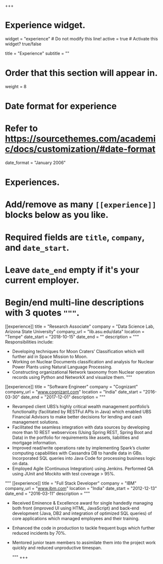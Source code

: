 +++
# Experience widget.
widget = "experience"  # Do not modify this line!
active = true  # Activate this widget? true/false

title = "Experience"
subtitle = ""

# Order that this section will appear in.
weight = 8

# Date format for experience
#   Refer to https://sourcethemes.com/academic/docs/customization/#date-format
date_format = "January 2006"

# Experiences.
#   Add/remove as many `[[experience]]` blocks below as you like.
#   Required fields are `title`, `company`, and `date_start`.
#   Leave `date_end` empty if it's your current employer.
#   Begin/end multi-line descriptions with 3 quotes `"""`.
[[experience]]
  title = "Research Associate"
  company = "Data Science Lab, Arizona State University"
  company_url = "lib.asu.edu/data"
  location = "Tempe"
  date_start = "2018-10-15"
  date_end = ""
  description = """
  Responsibilities include:
  
* Developing techniques for Moon Craters’ Classification which will further aid in Space Mission to Moon.
* Working on Nuclear Documents classification and analysis for Nuclear Power Plants using Natural Language Processing.
* Constructing organizational Network taxonomy from Nuclear operation records using Python and NetworkX and visualize them.
  """

[[experience]]
  title = "Software Engineer"
  company = "Cognizant"
  company_url = "www.cognizant.com"
  location = "India"
  date_start = "2016-03-30"
  date_end = "2017-12-01"
  description = """
* Revamped client UBS’s highly critical wealth management portfolio’s functionality (facilitated by RESTFul APIs in Java) which enabled UBS Financial Advisors to make better decisions for lending and cash management solutions.
* Facilitated the seamless integration with data sources by developing more than 10 REST webservices (Using Spring REST, Spring Boot and Data) in the portfolio for requirements like assets, liabilities and mortgage information.
* Improved read/write operations rate by implementing Spark’s cluster computing capabilities with Cassandra DB to handle data in GBs. Incorporated SQL queries into Java Code for processing business logic on data.
* Employed Agile (Continuous Integration) using Jenkins. Performed QA using JUnit and Mockito with test coverage > 95%.

"""
[[experience]]
  title = "Full Stack Developer"
  company = "IBM"
  company_url = "www.ibm.com"
  location = "India"
  date_start = "2012-12-13"
  date_end = "2016-03-11"
  description = """
* Received Eminence & Excellence award for single handedly managing both front (improved UI using HTML, JavaScript) and back-end development (Java, DB2 and integration of optimized SQL queries) of core applications which managed employees and their training.
* Enhanced the code in production to tackle frequent bugs which further reduced incidents by 70%.
* Mentored junior team members to assimilate them into the project work quickly and reduced unproductive timespan.
  
  """
+++
